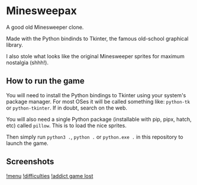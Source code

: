 # Minesweepax

A good old Minesweeper clone.

Made with the Python bindinds to Tkinter, the famous old-school graphical library.

I also stole what looks like the original Minesweeper sprites for maximum nostalgia (shhh!).

## How to run the game

You will need to install the Python bindings to Tkinter using your system's package manager. For most OSes it will be called something like: `python-tk` or `python-tkinter`. If in doubt, search on the web.

You will also need a single Python package (installable with pip, pipx, hatch, etc) called `pillow`. This is to load the nice sprites.

Then simply run `python3 .`, `python .` or `python.exe .` in this repository to launch the game.

## Screenshots

[!menu](./screenshots/menu.png)
[!difficulties](./screenshots/difficulties.png)
[!addict game lost](./screenshots/game_lost.png)
